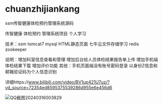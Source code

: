 # chuanzhijiankang
ssm传智健康体检预约管理系统源码

传智健康 体检预约 管理系统项目 个人学习

技术：ssm  tomcat7 mysql HTML静态页面 七牛云文件存储学习 redis  zookeeper

说明：增加科室信息查看和管理
           增加后台给人员体检结果报告单上传
           增加手机端体检结果下载
           增加评价功能
其他：手机页面端没有账号密码登录  以身份Z信息和邮箱验证码为个人信息识别

详细https://www.bilibili.com/video/BV1up421U7uz/?vd_source=72354ed8595375539286d955e6e456d6

![QQ截图20240316003829](https://github.com/Qlp-source/chuanzhijiankang/assets/66916967/0c44a6d8-9992-40c6-ad99-0cd8e5c352f7)

